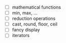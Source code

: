 - [ ] mathematical functions
- [ ] min, max, ...
- [ ] reduction operations
- [ ] cast, round, floor, ceil
- [ ] fancy display
- [ ] iterators
